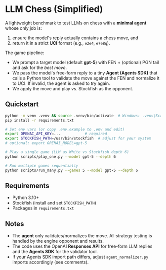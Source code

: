 # LLM Chess (Simplified)

A lightweight benchmark to test LLMs on chess with a **minimal agent** whose only job is:
1) ensure the model's reply actually contains a chess move, and
2) return it in a strict **UCI** format (e.g., `e2e4`, `e7e8q`).

The game pipeline:
- We prompt a target model (default **gpt-5**) with FEN + (optional) PGN tail and ask for the *best move*.
- We pass the model's free-form reply to a tiny **Agent (Agents SDK)** that calls a Python tool to validate the move
  against the FEN and normalize it to UCI. If invalid, the agent is asked to try again.
- We apply the move and play vs. Stockfish as the opponent.

## Quickstart

```bash
python -m venv .venv && source .venv/bin/activate  # Windows: .venv\Scripts\activate
pip install -r requirements.txt

# Set env vars (or copy .env.example to .env and edit)
export OPENAI_API_KEY=...           # required
export STOCKFISH_PATH=/usr/bin/stockfish  # adjust for your system
# optional: export OPENAI_MODEL=gpt-5

# Play a single game (LLM as White vs Stockfish depth 6)
python scripts/play_one.py --model gpt-5 --depth 6

# Run multiple games sequentially
python scripts/run_many.py --games 5 --model gpt-5 --depth 6
```

## Requirements
- Python 3.10+
- Stockfish (install and set `STOCKFISH_PATH`)
- Packages in `requirements.txt`

## Notes
- The **agent** only validates/normalizes the move. All strategy testing is handled by the engine opponent and results.
- The code uses the OpenAI **Responses API** for free-form LLM replies and the **Agents SDK** for the validator tool.
- If your Agents SDK import path differs, adjust `agent_normalizer.py` imports accordingly (see comments).
